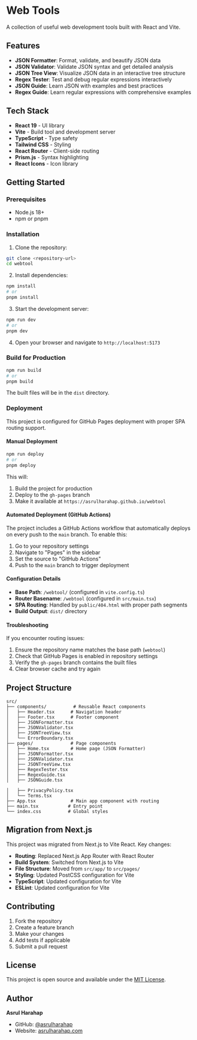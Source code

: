 # Web Tools

A collection of useful web development tools built with React and Vite.

## Features

- **JSON Formatter**: Format, validate, and beautify JSON data
- **JSON Validator**: Validate JSON syntax and get detailed analysis
- **JSON Tree View**: Visualize JSON data in an interactive tree structure
- **Regex Tester**: Test and debug regular expressions interactively
- **JSON Guide**: Learn JSON with examples and best practices
- **Regex Guide**: Learn regular expressions with comprehensive examples


## Tech Stack

- **React 19** - UI library
- **Vite** - Build tool and development server
- **TypeScript** - Type safety
- **Tailwind CSS** - Styling
- **React Router** - Client-side routing
- **Prism.js** - Syntax highlighting
- **React Icons** - Icon library

## Getting Started

### Prerequisites

- Node.js 18+ 
- npm or pnpm

### Installation

1. Clone the repository:
```bash
git clone <repository-url>
cd webtool
```

2. Install dependencies:
```bash
npm install
# or
pnpm install
```

3. Start the development server:
```bash
npm run dev
# or
pnpm dev
```

4. Open your browser and navigate to `http://localhost:5173`

### Build for Production

```bash
npm run build
# or
pnpm build
```

The built files will be in the `dist` directory.

### Deployment

This project is configured for GitHub Pages deployment with proper SPA routing support.

#### Manual Deployment

```bash
npm run deploy
# or
pnpm deploy
```

This will:
1. Build the project for production
2. Deploy to the `gh-pages` branch
3. Make it available at `https://asrulharahap.github.io/webtool`

#### Automated Deployment (GitHub Actions)

The project includes a GitHub Actions workflow that automatically deploys on every push to the `main` branch. To enable this:

1. Go to your repository settings
2. Navigate to "Pages" in the sidebar
3. Set the source to "GitHub Actions"
4. Push to the `main` branch to trigger deployment

#### Configuration Details

- **Base Path**: `/webtool/` (configured in `vite.config.ts`)
- **Router Basename**: `/webtool` (configured in `src/main.tsx`)
- **SPA Routing**: Handled by `public/404.html` with proper path segments
- **Build Output**: `dist/` directory

#### Troubleshooting

If you encounter routing issues:
1. Ensure the repository name matches the base path (`webtool`)
2. Check that GitHub Pages is enabled in repository settings
3. Verify the `gh-pages` branch contains the built files
4. Clear browser cache and try again

## Project Structure

```
src/
├── components/          # Reusable React components
│   ├── Header.tsx      # Navigation header
│   ├── Footer.tsx      # Footer component
│   ├── JSONFormatter.tsx
│   ├── JSONValidator.tsx
│   ├── JSONTreeView.tsx
│   └── ErrorBoundary.tsx
├── pages/              # Page components
│   ├── Home.tsx        # Home page (JSON Formatter)
│   ├── JSONFormatter.tsx
│   ├── JSONValidator.tsx
│   ├── JSONTreeView.tsx
│   ├── RegexTester.tsx
│   ├── RegexGuide.tsx
│   ├── JSONGuide.tsx

│   ├── PrivacyPolicy.tsx
│   └── Terms.tsx
├── App.tsx             # Main app component with routing
├── main.tsx           # Entry point
└── index.css          # Global styles
```

## Migration from Next.js

This project was migrated from Next.js to Vite React. Key changes:

- **Routing**: Replaced Next.js App Router with React Router
- **Build System**: Switched from Next.js to Vite
- **File Structure**: Moved from `src/app/` to `src/pages/`
- **Styling**: Updated PostCSS configuration for Vite
- **TypeScript**: Updated configuration for Vite
- **ESLint**: Updated configuration for Vite

## Contributing

1. Fork the repository
2. Create a feature branch
3. Make your changes
4. Add tests if applicable
5. Submit a pull request

## License

This project is open source and available under the [MIT License](LICENSE).

## Author

**Asrul Harahap**

- GitHub: [@asrulharahap](https://github.com/asrulharahap)
- Website: [asrulharahap.com](https://asrulharahap.com)
